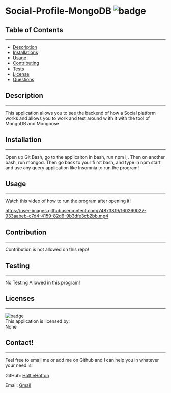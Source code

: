 # Social-Profile-MongoDB ![badge](https://img.shields.io/badge/license-None-blue)<br/>

  ## Table of Contents
  --------------------
  - [Description](#description)
  - [Installations](#installation)
  - [Usage](#usage)
  - [Contributing](#contribution)
  - [Tests](#testing)
  - [License](#licenses)
  - [Questions](#contact)

  ## Description
  --------------
  This application allows you to see the backend of how a Social platform works and allows you to work and test around w
ith it with the tool of MongoDB and Mongoose

  ## Installation
  ---------------
  Open up Git Bash, go to the applicaiton in bash, run npm i;. Then on another bash, run mongod. Then go back to your fi
rst bash, and type in npm start and use any query application like Insomnia to run the program!

  ## Usage
  ---------------------
  Watch this video of how to run the program after opening it!
  

https://user-images.githubusercontent.com/74873819/160260027-933aabeb-c7d4-4159-82d6-9b3dfe3cb2bb.mp4



  ## Contribution
  --------------------------
  Contribution is not allowed on this repo!

  ## Testing
  ---------------------
  No Testing Allowed in this program!

  ## Licenses
  ----------------
  ![badge](https://img.shields.io/badge/license-None-blue)
  <br/>
  This application is licensed by: <br/> None



  ## Contact!
  --------------
  Feel free to email me or add me on Github and I can help you in whatever your need is!

  GitHub: [HottieHotton](https://github.com/HottieHotton)

  Email: [Gmail](mailto:bhotton25@gmail.com)
